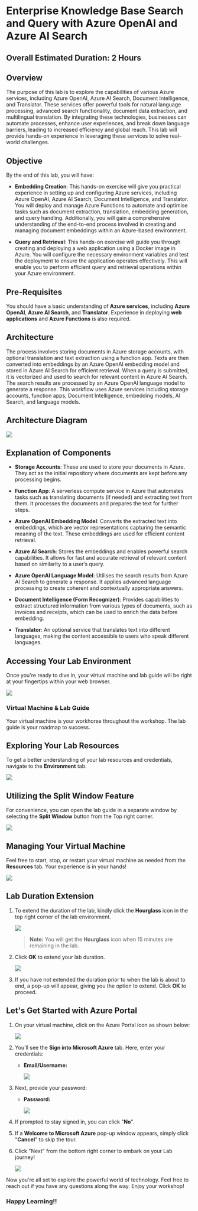 # Enterprise Knowledge Base Search and Query with Azure OpenAI and Azure AI Search

## Overall Estimated Duration: 2 Hours

## Overview 
The purpose of this lab is to explore the capabilities of various Azure services, including Azure OpenAI, Azure AI Search, Document Intelligence, and Translator. These services offer powerful tools for natural language processing, advanced search functionality, document data extraction, and multilingual translation. By integrating these technologies, businesses can automate processes, enhance user experiences, and break down language barriers, leading to increased efficiency and global reach. This lab will provide hands-on experience in leveraging these services to solve real-world challenges.

## Objective

By the end of this lab, you will have:

- **Embedding Creation**: This hands-on exercise will give you practical experience in setting up and configuring Azure services, including Azure OpenAI, Azure AI Search, Document Intelligence, and Translator. You will deploy and manage Azure Functions to automate and optimise tasks such as document extraction, translation, embedding generation, and query handling. Additionally, you will gain a comprehensive understanding of the end-to-end process involved in creating and managing document embeddings within an Azure-based environment.

- **Query and Retrieval**: This hands-on exercise will guide you through creating and deploying a web application using a Docker image in Azure. You will configure the necessary environment variables and test the deployment to ensure the application operates effectively. This will enable you to perform efficient query and retrieval operations within your Azure environment.


## Pre-Requisites
You should have a basic understanding of **Azure services**, including **Azure OpenAI**, **Azure AI Search**, and **Translator**. Experience in deploying **web applications** and **Azure Functions** is also required.


## Architecture

The process involves storing documents in Azure storage accounts, with optional translation and text extraction using a function app. Texts are then converted into embeddings by an Azure OpenAI embedding model and stored in Azure AI Search for efficient retrieval. When a query is submitted, it is vectorized and used to search for relevant content in Azure AI Search. The search results are processed by an Azure OpenAI language model to generate a response. This workflow uses Azure services including storage accounts, function apps, Document Intelligence, embedding models, AI Search, and language models.

## Architecture Diagram

![](./media/30.png)

## Explanation of Components

- **Storage Accounts**: These are used to store your documents in Azure. They act as the initial repository where documents are kept before any processing begins.

- **Function App**: A serverless compute service in Azure that automates tasks such as translating documents (if needed) and extracting text from them. It processes the documents and prepares the text for further steps.

- **Azure OpenAI Embedding Model**: Converts the extracted text into embeddings, which are vector representations capturing the semantic meaning of the text. These embeddings are used for efficient content retrieval.

- **Azure AI Search**: Stores the embeddings and enables powerful search capabilities. It allows for fast and accurate retrieval of relevant content based on similarity to a user’s query.

- **Azure OpenAI Language Model**: Utilises the search results from Azure AI Search to generate a response. It applies advanced language processing to create coherent and contextually appropriate answers.

- **Document Intelligence (Form Recognizer)**: Provides capabilities to extract structured information from various types of documents, such as invoices and receipts, which can be used to enrich the data before embedding.

- **Translator**: An optional service that translates text into different languages, making the content accessible to users who speak different languages.

## Accessing Your Lab Environment
 
Once you're ready to dive in, your virtual machine and lab guide will be right at your fingertips within your web browser.
 
![](./media/1.png)

### Virtual Machine & Lab Guide
 
Your virtual machine is your workhorse throughout the workshop. The lab guide is your roadmap to success.
 
## Exploring Your Lab Resources
 
To get a better understanding of your lab resources and credentials, navigate to the **Environment** tab.
 
![](./media/2.png)
 
## Utilizing the Split Window Feature
 
For convenience, you can open the lab guide in a separate window by selecting the **Split Window** button from the Top right corner.
 
![](./media/3.png)
 
## Managing Your Virtual Machine
 
Feel free to start, stop, or restart your virtual machine as needed from the **Resources** tab. Your experience is in your hands!
 
![](./media/4.png)
 
## Lab Duration Extension

1. To extend the duration of the lab, kindly click the **Hourglass** icon in the top right corner of the lab environment. 

    ![](./media/5.png)

    >**Note:** You will get the **Hourglass** icon when 15 minutes are remaining in the lab.

2. Click **OK** to extend your lab duration.
 
   ![](./media/6.png)

3. If you have not extended the duration prior to when the lab is about to end, a pop-up will appear, giving you the option to extend. Click **OK** to proceed.

## Let's Get Started with Azure Portal
 
1. On your virtual machine, click on the Azure Portal icon as shown below:
 
   ![](./media/7.png)

2. You'll see the **Sign into Microsoft Azure** tab. Here, enter your credentials:
 
   - **Email/Username:** <inject key="AzureAdUserEmail"></inject>
 
     ![](./media/8.png)
 
3. Next, provide your password:
 
   - **Password:** <inject key="AzureAdUserPassword"></inject>
 
     ![](./media/9.png)
 
4. If prompted to stay signed in, you can click "**No**".
 
5. If a **Welcome to Microsoft Azure** pop-up window appears, simply click "**Cancel**" to skip the tour.
 
6. Click "Next" from the bottom right corner to embark on your Lab journey!
 
   ![](./media/10.png)
 
Now you're all set to explore the powerful world of technology. Feel free to reach out if you have any questions along the way. Enjoy your workshop!

### Happy Learning!!
